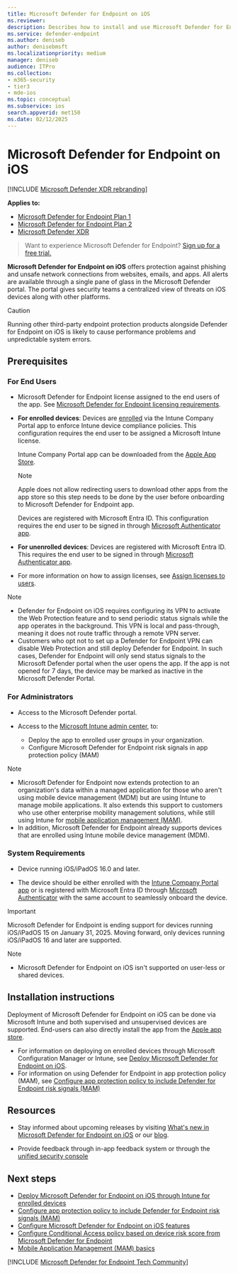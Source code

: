 ```yaml
---
title: Microsoft Defender for Endpoint on iOS
ms.reviewer: 
description: Describes how to install and use Microsoft Defender for Endpoint on iOS
ms.service: defender-endpoint
ms.author: deniseb
author: denisebmsft
ms.localizationpriority: medium
manager: deniseb
audience: ITPro
ms.collection: 
- m365-security
- tier3
- mde-ios
ms.topic: conceptual
ms.subservice: ios
search.appverid: met150
ms.date: 02/12/2025
---
```


# Microsoft Defender for Endpoint on iOS

[!INCLUDE [Microsoft Defender XDR rebranding](../includes/microsoft-defender.md)]

**Applies to:**
- [Microsoft Defender for Endpoint Plan 1](microsoft-defender-endpoint.md)
- [Microsoft Defender for Endpoint Plan 2](microsoft-defender-endpoint.md)
- [Microsoft Defender XDR](/defender-xdr)

> Want to experience Microsoft Defender for Endpoint? [Sign up for a free trial.](https://signup.microsoft.com/create-account/signup?products=7f379fee-c4f9-4278-b0a1-e4c8c2fcdf7e&ru=https://aka.ms/MDEp2OpenTrial?ocid=docs-wdatp-exposedapis-abovefoldlink)

**Microsoft Defender for Endpoint on iOS** offers protection against phishing and unsafe network connections from websites, emails, and apps. All alerts are available through a single pane of glass in the Microsoft Defender portal. The portal gives security teams a centralized view of threats on iOS devices along with other platforms.

> [!CAUTION]
> Running other third-party endpoint protection products alongside Defender for Endpoint on iOS is likely to cause performance problems and unpredictable system errors.

## Prerequisites

### For End Users

- Microsoft Defender for Endpoint license assigned to the end users of the app. See [Microsoft Defender for Endpoint licensing requirements](minimum-requirements.md#licensing-requirements).

- **For enrolled devices**: Devices are [enrolled](/mem/intune/user-help/enroll-your-device-in-intune-ios) via the Intune Company Portal app to enforce Intune device compliance policies. This configuration requires the end user to be assigned a Microsoft Intune license.

   Intune Company Portal app can be downloaded from the [Apple App Store](https://apps.apple.com/us/app/intune-company-portal/id719171358).

   > [!NOTE]
   > Apple does not allow redirecting users to download other apps from the app store so this step needs to be done by the user before onboarding to Microsoft Defender for Endpoint app.

   Devices are registered with Microsoft Entra ID. This configuration requires the end user to be signed in through [Microsoft Authenticator app](https://apps.apple.com/app/microsoft-authenticator/id983156458).

- **For unenrolled devices**: Devices are registered with Microsoft Entra ID. This requires the end user to be signed in through [Microsoft Authenticator app](https://apps.apple.com/app/microsoft-authenticator/id983156458).

- For more information on how to assign licenses, see [Assign licenses to users](/azure/active-directory/users-groups-roles/licensing-groups-assign).

> [!NOTE]
> - Defender for Endpoint on iOS requires configuring its VPN to activate the Web Protection feature and to send periodic status signals while the app operates in the background. This VPN is local and pass-through, meaning it does not route traffic through a remote VPN server.
> - Customers who opt not to set up a Defender for Endpoint VPN can disable Web Protection and still deploy Defender for Endpoint. In such cases, Defender for Endpoint will only send status signals to the Microsoft Defender portal when the user opens the app. If the app is not opened for 7 days, the device may be marked as inactive in the Microsoft Defender Portal.

### For Administrators

- Access to the Microsoft Defender portal.

- Access to the [Microsoft Intune admin center](https://go.microsoft.com/fwlink/?linkid=2109431), to:

  - Deploy the app to enrolled user groups in your organization.
  - Configure Microsoft Defender for Endpoint risk signals in app protection policy (MAM)

> [!NOTE]
>
> - Microsoft Defender for Endpoint now extends protection to an organization's data within a managed application for those who aren't using mobile device management (MDM) but are using Intune to manage mobile applications. It also extends this support to customers who use other enterprise mobility management solutions, while still using Intune for [mobile application management (MAM)](/mem/intune/apps/mam-faq).
> - In addition, Microsoft Defender for Endpoint already supports devices that are enrolled using Intune mobile device management (MDM).

### System Requirements

- Device running iOS/iPadOS 16.0 and later.

- The device should be either enrolled with the [Intune Company Portal app](https://apps.apple.com/us/app/intune-company-portal/id719171358) or is registered with Microsoft Entra ID through [Microsoft Authenticator](https://apps.apple.com/app/microsoft-authenticator/id983156458) with the same account to seamlessly onboard the device.

> [!IMPORTANT]
> Microsoft Defender for Endpoint is ending support for devices running iOS/iPadOS 15 on January 31, 2025. Moving forward, only devices running iOS/iPadOS 16 and later are supported.

> [!NOTE]
> - Microsoft Defender for Endpoint on iOS isn't supported on user-less or shared devices.

## Installation instructions

Deployment of Microsoft Defender for Endpoint on iOS can be done via Microsoft Intune and both supervised and unsupervised devices are supported. End-users can also directly install the app from the [Apple app store](https://aka.ms/mdatpiosappstore).

- For information on deploying on enrolled devices through Microsoft Configuration Manager or Intune, see [Deploy Microsoft Defender for Endpoint on iOS](ios-install.md).
- For information on using Defender for Endpoint in app protection policy (MAM), see [Configure app protection policy to include Defender for Endpoint risk signals (MAM)](ios-install-unmanaged.md)

## Resources

- Stay informed about upcoming releases by visiting [What's new in Microsoft Defender for Endpoint on iOS](ios-whatsnew.md) or our [blog](https://techcommunity.microsoft.com/t5/microsoft-defender-atp/bg-p/MicrosoftDefenderATPBlog/label-name/iOS).

- Provide feedback through in-app feedback system or through the [unified security console](https://security.microsoft.com)

## Next steps

- [Deploy Microsoft Defender for Endpoint on iOS through Intune for enrolled devices](ios-install.md)
- [Configure app protection policy to include Defender for Endpoint risk signals (MAM)](ios-install-unmanaged.md)
- [Configure Microsoft Defender for Endpoint on iOS features](ios-configure-features.md)
- [Configure Conditional Access policy based on device risk score from Microsoft Defender for Endpoint](ios-configure-features.md#conditional-access-with-defender-for-endpoint-on-ios)
- [Mobile Application Management (MAM) basics](/mem/intune/apps/app-management#mobile-application-management-mam-basics)

[!INCLUDE [Microsoft Defender for Endpoint Tech Community](../includes/defender-mde-techcommunity.md)]
